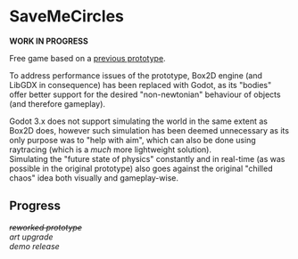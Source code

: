 # SaveMeCircles
  
**WORK IN PROGRESS**  
  
Free game based on a [previous prototype](https://github.com/Dark-Gran/SaveMeCircles).  
  
To address performance issues of the prototype, Box2D engine (and LibGDX in consequence) has been replaced with Godot, as its "bodies" offer better support for the desired "non-newtonian" behaviour of objects (and therefore gameplay).  
  
Godot 3.x does not support simulating the world in the same extent as Box2D does, however such simulation has been deemed unnecessary as its only purpose was to "help with aim", which can also be done using raytracing (which is a _much_ more lightweight solution).  
Simulating the "future state of physics" constantly and in real-time (as was possible in the original prototype) also goes against the original "chilled chaos" idea both visually and gameplay-wise.  
  
## Progress

_~~reworked prototype~~  
art upgrade  
demo release_  
